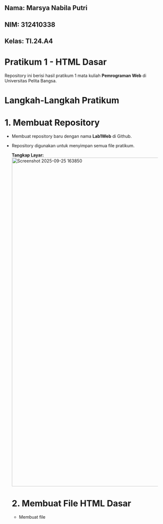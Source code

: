 ## Nama: Marsya Nabila Putri
## NIM: 312410338
## Kelas: TI.24.A4

# Pratikum 1 - HTML Dasar
Repository ini berisi hasil pratikum 1 mata kuliah **Pemrograman Web** di Universitas Pelita Bangsa.

# Langkah-Langkah Pratikum
# 1. Membuat Repository
- Membuat repository baru dengan nama **Lab1Web** di Github.
- Repository digunakan untuk menyimpan semua file pratikum.

  **Tangkap Layar:**
  <img width="1916" height="1079" alt="Screenshot 2025-09-25 163850" src="https://github.com/user-attachments/assets/2c73ace6-95c6-4842-b31b-ab6a21f741dd" />

  # 2. Membuat File HTML Dasar
  - Membuat file
    
